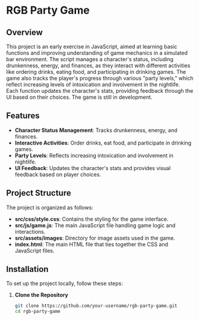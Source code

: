 # RGB Party Game

## Overview

This project is an early exercise in JavaScript, aimed at learning basic functions and improving understanding of game mechanics in a simulated bar environment. The script manages a character's status, including drunkenness, energy, and finances, as they interact with different activities like ordering drinks, eating food, and participating in drinking games. The game also tracks the player's progress through various "party levels," which reflect increasing levels of intoxication and involvement in the nightlife. Each function updates the character's stats, providing feedback through the UI based on their choices. The game is still in development.

## Features

- **Character Status Management**: Tracks drunkenness, energy, and finances.
- **Interactive Activities**: Order drinks, eat food, and participate in drinking games.
- **Party Levels**: Reflects increasing intoxication and involvement in nightlife.
- **UI Feedback**: Updates the character's stats and provides visual feedback based on player choices.

## Project Structure

The project is organized as follows:


- **src/css/style.css**: Contains the styling for the game interface.
- **src/js/game.js**: The main JavaScript file handling game logic and interactions.
- **src/assets/images**: Directory for image assets used in the game.
- **index.html**: The main HTML file that ties together the CSS and JavaScript files.

## Installation

To set up the project locally, follow these steps:

1. **Clone the Repository**
   ```sh
   git clone https://github.com/your-username/rgb-party-game.git
   cd rgb-party-game
